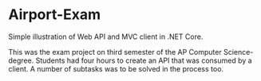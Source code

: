 # Airport-Exam
Simple illustration of Web API and MVC client in .NET Core.

This was the exam project on third semester of the AP Computer Science-degree. 
Students had four hours to create an API that was consumed by a client. A number of subtasks was to be solved in the process too.
